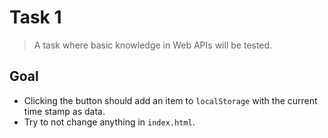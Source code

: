 # Task 1

> A task where basic knowledge in Web APIs will be tested.


## Goal

- Clicking the button should add an item to `localStorage` with the current time stamp as data.
- Try to not change anything in `index.html`.
